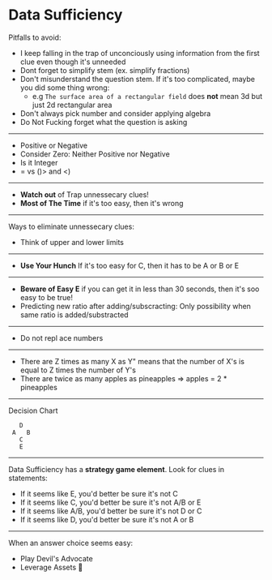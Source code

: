<!-- omit in toc -->
# Data Sufficiency

Pitfalls to avoid:
- I keep falling in the trap of unconciously using information from 
  the first clue even though it's unneeded
- Dont forget to simplify stem (ex. simplify fractions)
- Don't misunderstand the question stem. If it's too complicated, maybe
  you did some thing wrong:
  - e.g `The surface area of a rectangular field` does **not** mean 3d but just 2d rectangular area
- Don't always pick number and consider applying algebra 
- Do Not Fucking forget what the question is asking

------

- Positive or Negative 
- Consider Zero: Neither Positive nor Negative
- Is it Integer
- = vs ()> and <)

------

- **Watch out** of Trap unnessecary clues!
- **Most of The Time** if it's too easy, then it's wrong

------

Ways to eliminate unnessecary clues:
- Think of upper and lower limits

------

- **Use Your Hunch** If it's too easy for C, then it has to be A or B or E

------

-  **Beware of Easy E** if you can get it in less than 30 seconds, then it's soo easy to be true!
-  Predicting new ratio after adding/subscracting: Only possibility when same ratio is added/substracted

------

- Do not repl  ace numbers 

------

- There are Z times as many X as Y" means that the number of X's is equal to Z times the number of Y's
- There are twice as many apples as pineapples => apples = 2 * pineapples

------

Decision Chart 

```
   D
 A   B
   C
   E
```

------

Data Sufficiency has a **strategy game element**. Look for clues in statements:
* If it seems like E, you'd better be sure it's not C
* If it seems like C, you'd better be sure it's not A/B or E
* If it seems like A/B, you'd better be sure it's not D or C
* If it seems like D, you'd better be sure it's not A or B

------

When an answer choice seems easy:
* Play Devil's Advocate
* Leverage Assets

